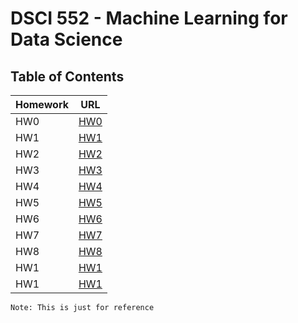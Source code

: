 # DSCI 552 - Machine Learning for Data Science

## Table of Contents

| Homework | URL        |
| -------- | ---------- |
| HW0      | [HW0](hw0) |
| HW1      | [HW1](hw1) |
| HW2      | [HW2](hw2) |
| HW3      | [HW3](hw3) |
| HW4      | [HW4](hw4) |
| HW5      | [HW5](hw5) |
| HW6      | [HW6](hw6) |
| HW7      | [HW7](hw7) |
| HW8      | [HW8](hw8) |
| HW1      | [HW1](hw1) |
| HW1      | [HW1](hw1) |

```
Note: This is just for reference
```
